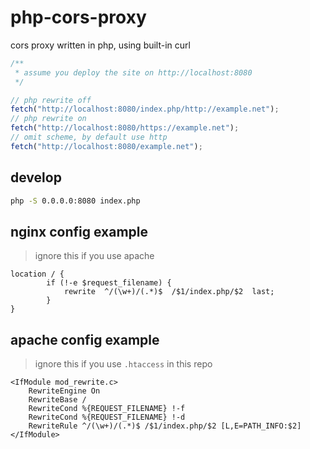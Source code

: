 # php-cors-proxy

cors proxy written in php, using built-in curl

```js
/**
 * assume you deploy the site on http://localhost:8080
 */

// php rewrite off
fetch("http://localhost:8080/index.php/http://example.net");
// php rewrite on
fetch("http://localhost:8080/https://example.net");
// omit scheme, by default use http
fetch("http://localhost:8080/example.net");
```

## develop

```sh
php -S 0.0.0.0:8080 index.php
```

## nginx config example

> ignore this if you use apache

```nginx
location / {
        if (!-e $request_filename) {
            rewrite  ^/(\w+)/(.*)$  /$1/index.php/$2  last;
        }
}
```

## apache config example

> ignore this if you use `.htaccess` in this repo

```htaccess
<IfModule mod_rewrite.c>
    RewriteEngine On
    RewriteBase /
    RewriteCond %{REQUEST_FILENAME} !-f
    RewriteCond %{REQUEST_FILENAME} !-d
    RewriteRule ^/(\w+)/(.*)$ /$1/index.php/$2 [L,E=PATH_INFO:$2]
</IfModule>
```

